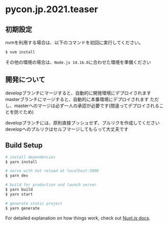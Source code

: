 # pycon.jp.2021.teaser

## 初期設定

nvmを利用する場合は、以下のコマンドを初回に実行してください。

```
$ nvm install
```

その他の環境の場合は、`Node.js 14.16.0`に合わせた環境を準備ください

## 開発について

developブランチにマージすると、自動的に開発環境にデプロイされます
masterブランチにマージすると、自動的に本番環境にデプロイされます
ただし、masterへのマージは必ず一人の承認が必要です(間違ってデプロイされることを防ぐため)

developブランチには、原則直接プッシュせず、プルリクを作成してください
developへのプルリクはセルフマージしてもらって大丈夫です

## Build Setup

```bash
# install dependencies
$ yarn install

# serve with hot reload at localhost:3000
$ yarn dev

# build for production and launch server
$ yarn build
$ yarn start

# generate static project
$ yarn generate
```

For detailed explanation on how things work, check out [Nuxt.js docs](https://nuxtjs.org).




